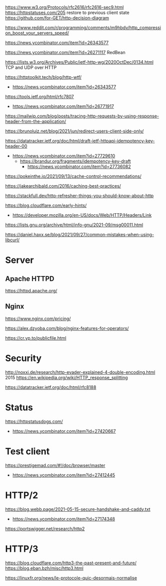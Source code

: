 https://www.w3.org/Protocols/rfc2616/rfc2616-sec9.html
https://httpstatuses.com/205 restore to previous client state
https://github.com/for-GET/http-decision-diagram

https://www.reddit.com/r/programming/comments/m9hbdv/http_compression_boost_your_servers_speed/

https://news.ycombinator.com/item?id=26343577

https://news.ycombinator.com/item?id=26271117 RedBean

https://lists.w3.org/Archives/Public/ietf-http-wg/2020OctDec/0134.html TCP and UDP over HTTP

https://httptoolkit.tech/blog/http-wtf/
* https://news.ycombinator.com/item?id=26343577

https://tools.ietf.org/html/rfc7807
* https://news.ycombinator.com/item?id=26771917

https://mailwip.com/blog/posts/tracing-http-requests-by-using-response-header-from-the-application/

https://brunoluiz.net/blog/2021/jun/redirect-users-client-side-only/

https://datatracker.ietf.org/doc/html/draft-ietf-httpapi-idempotency-key-header-00
* https://news.ycombinator.com/item?id=27729610
  * https://brandur.org/fragments/idempotency-key-draft
    * https://news.ycombinator.com/item?id=27736082

https://pokeinthe.io/2021/09/13/cache-control-recommendations/

https://jakearchibald.com/2016/caching-best-practices/

https://stackfull.dev/http-refresher-things-you-should-know-about-http

https://blog.cloudflare.com/early-hints/
* https://developer.mozilla.org/en-US/docs/Web/HTTP/Headers/Link

https://lists.gnu.org/archive/html/info-gnu/2021-09/msg00011.html

https://daniel.haxx.se/blog/2021/09/27/common-mistakes-when-using-libcurl/

# Server
## Apache HTTPD
https://httpd.apache.org/

## Nginx
https://www.nginx.com/pricing/

https://alex.dzyoba.com/blog/nginx-features-for-operators/

https://cr.yp.to/publicfile.html

# Security
http://noxxi.de/research/http-evader-explained-4-double-encoding.html 2015
https://en.wikipedia.org/wiki/HTTP_response_splitting

https://datatracker.ietf.org/doc/html/rfc8188

# Status
https://httpstatusdogs.com/
* https://news.ycombinator.com/item?id=27420667

# Test client
https://prestigemad.com/#!/doc/browser/master
* https://news.ycombinator.com/item?id=27412445

# HTTP/2

https://blog.webb.page/2021-05-15-secure-handshake-and-caddy.txt
* https://news.ycombinator.com/item?id=27174348

https://portswigger.net/research/http2

# HTTP/3
https://blog.cloudflare.com/http3-the-past-present-and-future/
https://blog.eban.bzh/misc/http3.html

https://linuxfr.org/news/le-protocole-quic-desormais-normalise